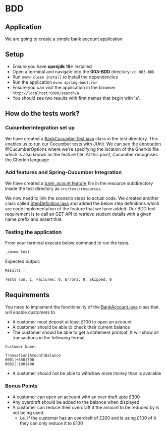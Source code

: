 # BDD

## Application

We are going to create a simple bank account application

## Setup

- Ensure you have **openjdk 16+** installed
- Open a terminal and navigate into the **003-BDD** directory: `cd 003-BDD`
- Run `mvnw clean install` to install the dependencies
- Run the application `mvnw spring-boot:run`
- Ensure you can visit the application in the browser `http://localhost:8080/search/a`
- You should see two results with first names that begin with 'a'.

## How do the tests work?

### CucumberIntegration set up

We have created a [BankCucumberTest.java](src/test/java/com/kata/bddtdd/BankCucumberTest.java) class in the test 
directory. This enables us to run our Cucumber tests with JUnit. We can see the annotation @CucumberOptions where we're specifying 
the location of the Gherkin file which is also known as the feature file. At this point, Cucumber recognises the Gherkin 
language

### Add features and Spring-Cucumber Integration
We have created a [bank_acount.feature](src/test/resources/bank_account.feature) file in the resource subdirectory 
inside the test directory as `src/test/resources`.

We now need to link the scenario steps to actual code. We created another class called 
[StepDefinition.java](src/test/java/com/kata/bddtdd/StepDefinition.java) and added the below step definitions which are 
code implementation of the feature that we have added.
Our BDD test requirement is to call an GET API to retrieve student details with a given name prefix and assert that.

### Testing the application
From your terminal execute below command to run the tests.

```bash
./mvnw test
```

Expected output:
```bash
Results :

Tests run: 1, Failures: 0, Errors: 0, Skipped: 0
```

## Requirements

You need to implement the functionality of the [BankAccount.java](src/main/java/com/kata/bddtdd/BankAccount.java) class
that will enable customers to 

  - A customer must deposit at least £100 to open an account
  - A customer should be able to check their current balance
  - The customer should be able to get a statement printout. It will show all transactions in the following format
```text
Customer Name:

Transation|Amount|Balance
0001|+500|500
0002|-100|400
```
  - A customer should not be able to withdraw more money than is available

### Bonus Points
  - A customer can open an account with an over draft upto £300
  - Any overdraft should be added to the balance when displayed
  - A customer can reduce their overdraft if the amount to be reduced by is not being used.
    - i.e. if the customer has an overdraft of £200 and is using £100 of it they can only reduce it to £100

